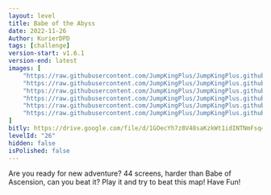 ```yaml
---
layout: level
title: Babe of the Abyss
date: 2022-11-26
Author: KurierDPD
tags: [challenge]
version-start: v1.6.1
version-end: latest
images: [
    "https://raw.githubusercontent.com/JumpKingPlus/JumpKingPlus.github.io/www/images/workshop/levels/ws26-banner.png",
    "https://raw.githubusercontent.com/JumpKingPlus/JumpKingPlus.github.io/www/images/workshop/levels/ws26-2.png",
    "https://raw.githubusercontent.com/JumpKingPlus/JumpKingPlus.github.io/www/images/workshop/levels/ws26-3.png",
    "https://raw.githubusercontent.com/JumpKingPlus/JumpKingPlus.github.io/www/images/workshop/levels/ws26-4.png",
    "https://raw.githubusercontent.com/JumpKingPlus/JumpKingPlus.github.io/www/images/workshop/levels/ws26-5.png",
    "https://raw.githubusercontent.com/JumpKingPlus/JumpKingPlus.github.io/www/images/workshop/levels/ws26-6.png"
]
bitly: https://drive.google.com/file/d/1GOecYh7z8V48saKzkWt1idINTNmFsq46/view?usp=share_link
levelId: "26"
hidden: false
isPolished: false
---
```


Are you ready for new adventure? 44 screens, harder than Babe of Ascension, can you beat it? Play it and try to beat this map! Have Fun!